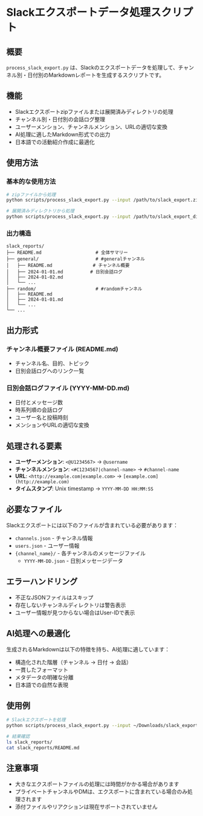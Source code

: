 # Slackエクスポートデータ処理スクリプト

## 概要

`process_slack_export.py` は、Slackのエクスポートデータを処理して、チャンネル別・日付別のMarkdownレポートを生成するスクリプトです。

## 機能

- Slackエクスポートzipファイルまたは展開済みディレクトリの処理
- チャンネル別・日付別の会話ログ整理
- ユーザーメンション、チャンネルメンション、URLの適切な変換
- AI処理に適したMarkdown形式での出力
- 日本語での活動紹介作成に最適化

## 使用方法

### 基本的な使用方法

```bash
# zipファイルから処理
python scripts/process_slack_export.py --input /path/to/slack_export.zip --output-dir .

# 展開済みディレクトリから処理
python scripts/process_slack_export.py --input /path/to/slack_export_dir --output-dir .
```

### 出力構造

```
slack_reports/
├── README.md                    # 全体サマリー
├── general/                     # #generalチャンネル
│   ├── README.md               # チャンネル概要
│   ├── 2024-01-01.md          # 日別会話ログ
│   ├── 2024-01-02.md
│   └── ...
├── random/                      # #randomチャンネル
│   ├── README.md
│   ├── 2024-01-01.md
│   └── ...
└── ...
```

## 出力形式

### チャンネル概要ファイル (README.md)
- チャンネル名、目的、トピック
- 日別会話ログへのリンク一覧

### 日別会話ログファイル (YYYY-MM-DD.md)
- 日付とメッセージ数
- 時系列順の会話ログ
- ユーザー名と投稿時刻
- メンションやURLの適切な変換

## 処理される要素

- **ユーザーメンション**: `<@U1234567>` → `@username`
- **チャンネルメンション**: `<#C1234567|channel-name>` → `#channel-name`
- **URL**: `<http://example.com|example.com>` → `[example.com](http://example.com)`
- **タイムスタンプ**: Unix timestamp → `YYYY-MM-DD HH:MM:SS`

## 必要なファイル

Slackエクスポートには以下のファイルが含まれている必要があります：

- `channels.json` - チャンネル情報
- `users.json` - ユーザー情報
- `{channel_name}/` - 各チャンネルのメッセージファイル
  - `YYYY-MM-DD.json` - 日別メッセージデータ

## エラーハンドリング

- 不正なJSONファイルはスキップ
- 存在しないチャンネルディレクトリは警告表示
- ユーザー情報が見つからない場合はUser-IDで表示

## AI処理への最適化

生成されるMarkdownは以下の特徴を持ち、AI処理に適しています：

- 構造化された階層（チャンネル → 日付 → 会話）
- 一貫したフォーマット
- メタデータの明確な分離
- 日本語での自然な表現

## 使用例

```bash
# Slackエクスポートを処理
python scripts/process_slack_export.py --input ~/Downloads/slack_export.zip

# 結果確認
ls slack_reports/
cat slack_reports/README.md
```

## 注意事項

- 大きなエクスポートファイルの処理には時間がかかる場合があります
- プライベートチャンネルやDMは、エクスポートに含まれている場合のみ処理されます
- 添付ファイルやリアクションは現在サポートされていません
